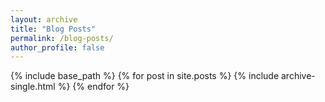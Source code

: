 ```yaml
---
layout: archive
title: "Blog Posts"
permalink: /blog-posts/
author_profile: false
---
```


{% include base_path %}
{% for post in site.posts %}
  {% include archive-single.html %}
{% endfor %}

